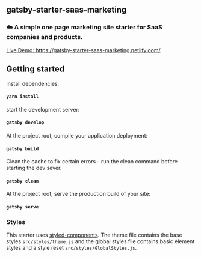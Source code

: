## gatsby-starter-saas-marketing

### ☁️ A simple one page marketing site starter for SaaS companies and products.

[Live Demo: https://gatsby-starter-saas-marketing.netlify.com/ ](https://gatsby-starter-saas-marketing.netlify.com/)

## Getting started

install dependencies:
#### `yarn install`


start the development server:
#### `gatsby develop`


At the project root, compile your application deployment:
#### `gatsby build`


Clean the cache to fix certain errors - run the clean command before starting the dev sever.
####  `gatsby clean`

At the project root, serve the production build of your site:
####  `gatsby serve`


### Styles

This starter uses [styled-components](https://www.styled-components.com/). The theme file contains the base styles `src/styles/theme.js` and the global styles file contains basic element styles and a style reset `src/styles/GlobalStyles.js`.
